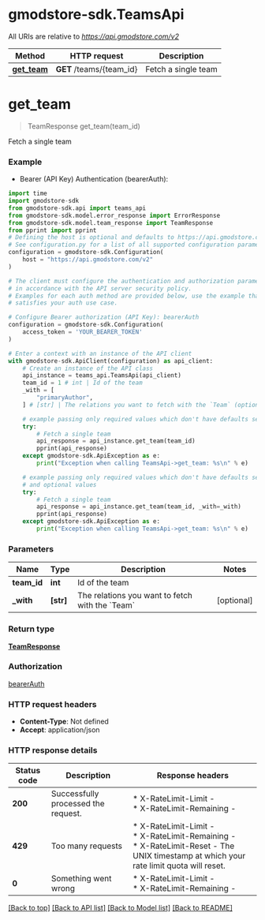 # gmodstore-sdk.TeamsApi

All URIs are relative to *https://api.gmodstore.com/v2*

Method | HTTP request | Description
------------- | ------------- | -------------
[**get_team**](TeamsApi.md#get_team) | **GET** /teams/{team_id} | Fetch a single team


# **get_team**
> TeamResponse get_team(team_id)

Fetch a single team

### Example

* Bearer (API Key) Authentication (bearerAuth):
```python
import time
import gmodstore-sdk
from gmodstore-sdk.api import teams_api
from gmodstore-sdk.model.error_response import ErrorResponse
from gmodstore-sdk.model.team_response import TeamResponse
from pprint import pprint
# Defining the host is optional and defaults to https://api.gmodstore.com/v2
# See configuration.py for a list of all supported configuration parameters.
configuration = gmodstore-sdk.Configuration(
    host = "https://api.gmodstore.com/v2"
)

# The client must configure the authentication and authorization parameters
# in accordance with the API server security policy.
# Examples for each auth method are provided below, use the example that
# satisfies your auth use case.

# Configure Bearer authorization (API Key): bearerAuth
configuration = gmodstore-sdk.Configuration(
    access_token = 'YOUR_BEARER_TOKEN'
)

# Enter a context with an instance of the API client
with gmodstore-sdk.ApiClient(configuration) as api_client:
    # Create an instance of the API class
    api_instance = teams_api.TeamsApi(api_client)
    team_id = 1 # int | Id of the team
    _with = [
        "primaryAuthor",
    ] # [str] | The relations you want to fetch with the `Team` (optional)

    # example passing only required values which don't have defaults set
    try:
        # Fetch a single team
        api_response = api_instance.get_team(team_id)
        pprint(api_response)
    except gmodstore-sdk.ApiException as e:
        print("Exception when calling TeamsApi->get_team: %s\n" % e)

    # example passing only required values which don't have defaults set
    # and optional values
    try:
        # Fetch a single team
        api_response = api_instance.get_team(team_id, _with=_with)
        pprint(api_response)
    except gmodstore-sdk.ApiException as e:
        print("Exception when calling TeamsApi->get_team: %s\n" % e)
```


### Parameters

Name | Type | Description  | Notes
------------- | ------------- | ------------- | -------------
 **team_id** | **int**| Id of the team |
 **_with** | **[str]**| The relations you want to fetch with the &#x60;Team&#x60; | [optional]

### Return type

[**TeamResponse**](TeamResponse.md)

### Authorization

[bearerAuth](../README.md#bearerAuth)

### HTTP request headers

 - **Content-Type**: Not defined
 - **Accept**: application/json


### HTTP response details
| Status code | Description | Response headers |
|-------------|-------------|------------------|
**200** | Successfully processed the request. |  * X-RateLimit-Limit -  <br>  * X-RateLimit-Remaining -  <br>  |
**429** | Too many requests |  * X-RateLimit-Limit -  <br>  * X-RateLimit-Remaining -  <br>  * X-RateLimit-Reset - The UNIX timestamp at which your rate limit quota will reset. <br>  |
**0** | Something went wrong |  * X-RateLimit-Limit -  <br>  * X-RateLimit-Remaining -  <br>  |

[[Back to top]](#) [[Back to API list]](../README.md#documentation-for-api-endpoints) [[Back to Model list]](../README.md#documentation-for-models) [[Back to README]](../README.md)

